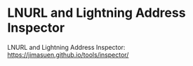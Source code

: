 # LNURL and Lightning Address Inspector


LNURL and Lightning Address Inspector:
https://jimasuen.github.io/tools/inspector/
